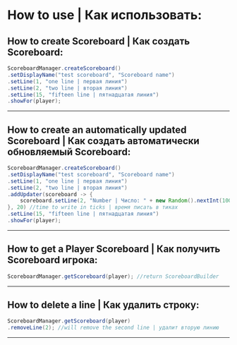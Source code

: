 # How to use | Как использовать:

How to create Scoreboard | Как создать Scoreboard:
----------------
```java
ScoreboardManager.createScoreboard()
.setDisplayName("test scoreboard", "Scoreboard name")
.setLine(1, "one line | первая линия")
.setLine(2, "two line | вторая линия")
.setLine(15, "fifteen line | пятнадцатая линия")
.showFor(player);
```
----------------

How to create an automatically updated Scoreboard | Как создать автоматически обновляемый Scoreboard:
----------------
```java
ScoreboardManager.createScoreboard()
.setDisplayName("test scoreboard", "Scoreboard name")
.setLine(1, "one line | первая линия")
.setLine(2, "two line | вторая линия")
.addUpdater(scoreboard -> {
	scoreboard.setLine(2, "Number | Число: " + new Random().nextInt(100));
}, 20) //time to write in ticks | время писать в тиках
.setLine(15, "fifteen line | пятнадцатая линия")
.showFor(player);
```
----------------

How to get a Player Scoreboard | Как получить Scoreboard игрока:
----------------
```java
ScoreboardManager.getScoreboard(player); //return ScoreboardBuilder
```
----------------

How to delete a line | Как удалить строку:
----------------
```java
ScoreboardManager.getScoreboard(player)
.removeLine(2); //will remove the second line | удалит вторую линию 
```
----------------
